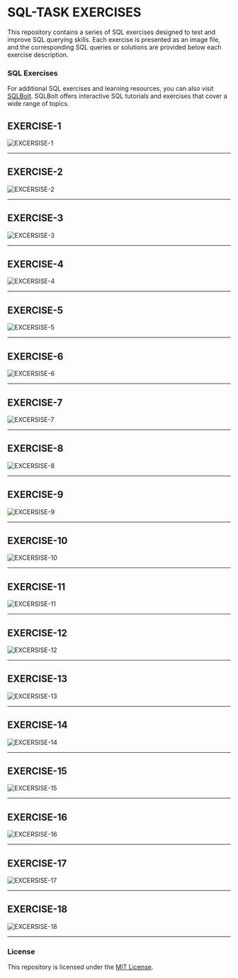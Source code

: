 # SQL-TASK EXERCISES
This repository contains a series of SQL exercises designed to test and improve SQL querying skills. Each exercise is presented as an image file, and the corresponding SQL queries or solutions are provided below each exercise description.

### SQL Exercises

For additional SQL exercises and learning resources, you can also visit [SQLBolt](https://sqlbolt.com/). SQLBolt offers interactive SQL tutorials and exercises that cover a wide range of topics.


## EXERCISE-1
![EXCERSISE-1](/Exercise-1.png)

 ----
## EXERCISE-2
![EXCERSISE-2](/Exercise-2.png)

 ----
## EXERCISE-3
![EXCERSISE-3](/Exercise-3.png)

 ----
## EXERCISE-4
![EXCERSISE-4](/Exercise-4.png)

 ----
## EXERCISE-5
![EXCERSISE-5](/Exercise-5.png)

 ----
## EXERCISE-6
![EXCERSISE-6](/Exercise-6.png)

 ----
## EXERCISE-7
![EXCERSISE-7](/Exercise-7.png)

 ----
## EXERCISE-8
![EXCERSISE-8](/Exercise-8.png)

 ----
## EXERCISE-9
![EXCERSISE-9](/Exercise-9.png)

 ----
## EXERCISE-10
![EXCERSISE-10](/Exercise-10.png)

 ----
## EXERCISE-11
![EXCERSISE-11](/Exercise-11.png)

 ----
## EXERCISE-12
![EXCERSISE-12](/Exercise-12.png)

 ----
## EXERCISE-13
![EXCERSISE-13](/Exercise-13.png)

 ----
## EXERCISE-14
![EXCERSISE-14](/Exercise-14.png)

 ----
## EXERCISE-15
![EXCERSISE-15](/Exercise-15.png)

 ----
## EXERCISE-16
![EXCERSISE-16](/Exercise-16.png)

 ----
## EXERCISE-17
![EXCERSISE-17](/Exercise-17.png)

 ----
## EXERCISE-18
![EXCERSISE-18](/Exercise-18.png)

 ----

### License

This repository is licensed under the [MIT License](LICENSE).
